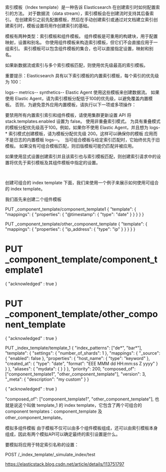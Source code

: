 索引模板（Index template）是一种告诉 Elasticsearch 在创建索引时如何配置索引的方法。 对于数据流（data stream），索引模板会在创建流时支持其后备索引。 在创建索引之前先配置模板，然后在手动创建索引或通过对文档建立索引创建索引时，模板设置将用作创建索引的基础。

模板有两种类型：索引模板和组件模板。 组件模板是可重用的构建块，用于配置映射，设置和别名。 你使用组件模板来构造索引模板，但它们不会直接应用于一组索引。 索引模板可以包含组件模板的集合，也可以直接指定设置，映射和别名。

如果新数据流或索引与多个索引模板匹配，则使用优先级最高的索引模板。

重要提示：Elasticsearch 具有以下索引模板的内置索引模板，每个索引的优先级为 100：

logs-*-*
metrics-*-*
synthetics-*-*
Elastic Agent 使用这些模板来创建数据流。 如果使用 Elastic Agent，请为索引模板分配低于100的优先级，以避免覆盖内置模板。 否则，为避免意外应用内置模板，请执行以下一项或多项操作：

要禁用所有内置索引索引和组件模板，请使用集群更新设置 API 将 stack.templates.enabled 设置为 false。
使用非重叠索引模式。
为具有重叠模式的模板分配优先级高于100。例如，如果你不使用 Elastic Agent，并且想为 logs-* 索引模式创建模板，请为模板分配优先级 200。这样可以确保你的模板 应用而不是日志的内置模板 logs-*-*。 
当可组合模板与给定索引匹配时，它始终优先于旧模板。 如果没有可组合模板匹配，则旧版模板可能仍匹配并被应用。

如果使用显式设置创建索引并且该索引也与索引模板匹配，则创建索引请求中的设置将优先于索引模板及其组件模板中指定的设置。

 

创建可组合的 index template
下面，我们来使用一个例子来展示如何使用可组合的 index template。

我们首先来创建二个组件模板

PUT _component_template/component_template1
{
  "template": {
    "mappings": {
      "properties": {
        "@timestamp": {
          "type": "date"
        }
      }
    }
  }
}
 
PUT _component_template/other_component_template
{
  "template": {
    "mappings": {
      "properties": {
        "ip_address": {
          "type": "ip"
        }
      }
    }
  }
}

# PUT _component_template/component_template1
{
  "acknowledged" : true
}

# PUT _component_template/other_component_template
{
  "acknowledged" : true
}


PUT _index_template/template_1
{
  "index_patterns": ["de*", "bar*"],
  "template": {
    "settings": {
      "number_of_shards": 1
    },
    "mappings": {
      "_source": {
        "enabled": false
      },
      "properties": {
        "host_name": {
          "type": "keyword"
        },
        "created_at": {
          "type": "date",
          "format": "EEE MMM dd HH:mm:ss Z yyyy"
        }
      }
    },
    "aliases": {
      "mydata": { }
    }
  },
  "priority": 200,
  "composed_of": ["component_template1", "other_component_template"],
  "version": 3,
  "_meta": {
    "description": "my custom"
  }
}

{
  "acknowledged" : true
}


"composed_of": ["component_template1", "other_component_template"],
也就是说这个叫做 template_1 的 index template，它包含了两个可组合的 component templates：component_template 及 other_component_template。

模拟多组件模板
由于模板不仅可以由多个组件模板组成，还可以由索引模板本身组成，因此有两个模拟API可以确定最终的索引设置是什么。

要模拟将应用于特定索引名称的设置：

POST /_index_template/_simulate_index/test

https://elasticstack.blog.csdn.net/article/details/113751797